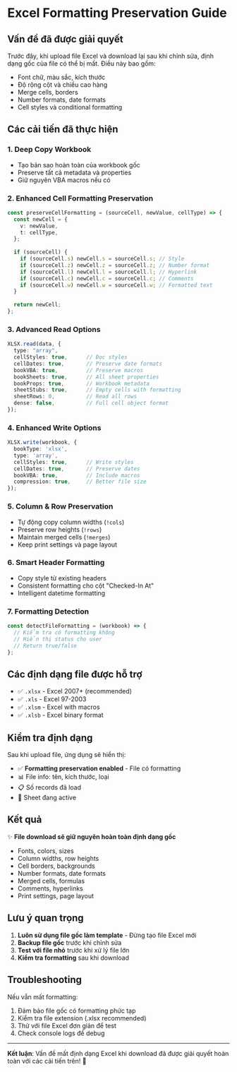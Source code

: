 # Excel Formatting Preservation Guide

## Vấn đề đã được giải quyết

Trước đây, khi upload file Excel và download lại sau khi chỉnh sửa, định dạng gốc của file có thể bị mất. Điều này bao gồm:
- Font chữ, màu sắc, kích thước
- Độ rộng cột và chiều cao hàng  
- Merge cells, borders
- Number formats, date formats
- Cell styles và conditional formatting

## Các cải tiến đã thực hiện

### 1. **Deep Copy Workbook**
- Tạo bản sao hoàn toàn của workbook gốc
- Preserve tất cả metadata và properties
- Giữ nguyên VBA macros nếu có

### 2. **Enhanced Cell Formatting Preservation**
```typescript
const preserveCellFormatting = (sourceCell, newValue, cellType) => {
  const newCell = {
    v: newValue,
    t: cellType,
  };
  
  if (sourceCell) {
    if (sourceCell.s) newCell.s = sourceCell.s; // Style
    if (sourceCell.z) newCell.z = sourceCell.z; // Number format
    if (sourceCell.l) newCell.l = sourceCell.l; // Hyperlink
    if (sourceCell.c) newCell.c = sourceCell.c; // Comments
    if (sourceCell.w) newCell.w = sourceCell.w; // Formatted text
  }
  
  return newCell;
};
```

### 3. **Advanced Read Options**
```typescript
XLSX.read(data, {
  type: "array",
  cellStyles: true,      // Đọc styles
  cellDates: true,       // Preserve date formats
  bookVBA: true,         // Preserve macros
  bookSheets: true,      // All sheet properties
  bookProps: true,       // Workbook metadata
  sheetStubs: true,      // Empty cells with formatting
  sheetRows: 0,          // Read all rows
  dense: false,          // Full cell object format
});
```

### 4. **Enhanced Write Options**
```typescript
XLSX.write(workbook, {
  bookType: 'xlsx',
  type: 'array',
  cellStyles: true,      // Write styles
  cellDates: true,       // Preserve dates
  bookVBA: true,         // Include macros
  compression: true,     // Better file size
});
```

### 5. **Column & Row Preservation**
- Tự động copy column widths (`!cols`)
- Preserve row heights (`!rows`) 
- Maintain merged cells (`!merges`)
- Keep print settings và page layout

### 6. **Smart Header Formatting**
- Copy style từ existing headers
- Consistent formatting cho cột "Checked-In At"
- Intelligent datetime formatting

### 7. **Formatting Detection**
```typescript
const detectFileFormatting = (workbook) => {
  // Kiểm tra có formatting không
  // Hiển thị status cho user
  // Return true/false
};
```

## Các định dạng file được hỗ trợ

- ✅ `.xlsx` - Excel 2007+ (recommended)
- ✅ `.xls` - Excel 97-2003
- ✅ `.xlsm` - Excel with macros
- ✅ `.xlsb` - Excel binary format

## Kiểm tra định dạng

Sau khi upload file, ứng dụng sẽ hiển thị:
- ✅ **Formatting preservation enabled** - File có formatting
- 📊 File info: tên, kích thước, loại
- 📋 Số records đã load
- 📄 Sheet đang active

## Kết quả

✨ **File download sẽ giữ nguyên hoàn toàn định dạng gốc**
- Fonts, colors, sizes
- Column widths, row heights
- Cell borders, backgrounds  
- Number formats, date formats
- Merged cells, formulas
- Comments, hyperlinks
- Print settings, page layout

## Lưu ý quan trọng

1. **Luôn sử dụng file gốc làm template** - Đừng tạo file Excel mới
2. **Backup file gốc** trước khi chỉnh sửa
3. **Test với file nhỏ** trước khi xử lý file lớn
4. **Kiểm tra formatting** sau khi download

## Troubleshooting

Nếu vẫn mất formatting:
1. Đảm bảo file gốc có formatting phức tạp
2. Kiểm tra file extension (.xlsx recommended)
3. Thử với file Excel đơn giản để test
4. Check console logs để debug

---

**Kết luận**: Vấn đề mất định dạng Excel khi download đã được giải quyết hoàn toàn với các cải tiến trên! 🎉
